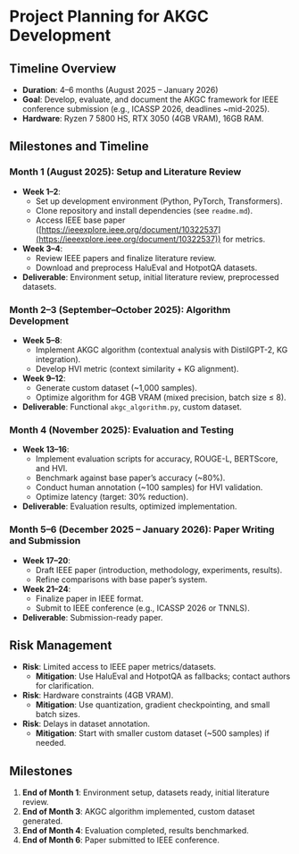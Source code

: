 # Project Planning for AKGC Development

## Timeline Overview

- **Duration**: 4–6 months (August 2025 – January 2026)
- **Goal**: Develop, evaluate, and document the AKGC framework for IEEE conference submission (e.g., ICASSP 2026, deadlines ~mid-2025).
- **Hardware**: Ryzen 7 5800 HS, RTX 3050 (4GB VRAM), 16GB RAM.

## Milestones and Timeline

### Month 1 (August 2025): Setup and Literature Review

- **Week 1–2**:
  - Set up development environment (Python, PyTorch, Transformers).
  - Clone repository and install dependencies (see `readme.md`).
  - Access IEEE base paper ([https://ieeexplore.ieee.org/document/10322537](https://ieeexplore.ieee.org/document/10322537)) for metrics.
- **Week 3–4**:
  - Review IEEE papers and finalize literature review.
  - Download and preprocess HaluEval and HotpotQA datasets.
- **Deliverable**: Environment setup, initial literature review, preprocessed datasets.

### Month 2–3 (September–October 2025): Algorithm Development

- **Week 5–8**:
  - Implement AKGC algorithm (contextual analysis with DistilGPT-2, KG integration).
  - Develop HVI metric (context similarity + KG alignment).
- **Week 9–12**:
  - Generate custom dataset (~1,000 samples).
  - Optimize algorithm for 4GB VRAM (mixed precision, batch size ≤ 8).
- **Deliverable**: Functional `akgc_algorithm.py`, custom dataset.

### Month 4 (November 2025): Evaluation and Testing

- **Week 13–16**:
  - Implement evaluation scripts for accuracy, ROUGE-L, BERTScore, and HVI.
  - Benchmark against base paper’s accuracy (~80%).
  - Conduct human annotation (~100 samples) for HVI validation.
  - Optimize latency (target: 30% reduction).
- **Deliverable**: Evaluation results, optimized implementation.

### Month 5–6 (December 2025 – January 2026): Paper Writing and Submission

- **Week 17–20**:
  - Draft IEEE paper (introduction, methodology, experiments, results).
  - Refine comparisons with base paper’s system.
- **Week 21–24**:
  - Finalize paper in IEEE format.
  - Submit to IEEE conference (e.g., ICASSP 2026 or TNNLS).
- **Deliverable**: Submission-ready paper.

## Risk Management

- **Risk**: Limited access to IEEE paper metrics/datasets.
  - **Mitigation**: Use HaluEval and HotpotQA as fallbacks; contact authors for clarification.
- **Risk**: Hardware constraints (4GB VRAM).
  - **Mitigation**: Use quantization, gradient checkpointing, and small batch sizes.
- **Risk**: Delays in dataset annotation.
  - **Mitigation**: Start with smaller custom dataset (~500 samples) if needed.

## Milestones

1. **End of Month 1**: Environment setup, datasets ready, initial literature review.
2. **End of Month 3**: AKGC algorithm implemented, custom dataset generated.
3. **End of Month 4**: Evaluation completed, results benchmarked.
4. **End of Month 6**: Paper submitted to IEEE conference.
